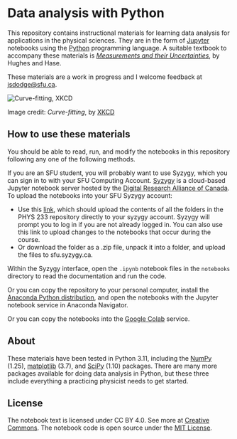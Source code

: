 # Data analysis with Python

This repository contains instructional materials for learning data analysis for applications in the physical sciences. They are in the form of [Jupyter](https://jupyter-notebook.readthedocs.io/en/latest/) notebooks using the [Python](https://docs.python.org/3/tutorial/index.html) programming language. A suitable textbook to accompany these materials is [*Measurements and their Uncertainties*](https://www.oupcanada.com/catalog/9780199566334.html), by Hughes and Hase.

These materials are a work in progress and I welcome feedback at [jsdodge@sfu.ca](mailto:jsdodge@sfu.ca).

![Curve-fitting, XKCD](https://imgs.xkcd.com/comics/curve_fitting.png)

Image credit: *Curve-fitting*, by [XKCD](https://xkcd.com/2048/)

## How to use these materials
You should be able to read, run, and modify the notebooks in this repository following any one of the following methods. 

If you are an SFU student, you will probably want to use Syzygy, which you can sign in to with your SFU Computing Account. [Syzygy](https://sfu.syzygy.ca/) is a cloud-based Jupyter notebook server hosted by the [Digital Research Alliance of Canada](https://alliancecan.ca/en). To upload the notebooks into your SFU Syzygy account: 
* Use this [link](https://sfu.syzygy.ca/jupyter/hub/user-redirect/git-pull?repo=https://github.com/jsdodge/data-analysis-python.git&branch=main), which should upload the contents of all the folders in the PHYS 233 repository directly to your syzygy account. Syzygy will prompt you to log in if you are not already logged in. You can also use this link to upload changes to the notebooks that occur during the course.
* Or download the folder as a .zip file, unpack it into a folder, and upload the files to sfu.syzygy.ca.

Within the Syzygy interface, open the `.ipynb` notebook files in the `notebooks` directory to read the documentation and run the code.

Or you can copy the repository to your personal computer, install the [Anaconda Python distribution](https://www.anaconda.com/download), and open the notebooks with the Jupyter notebook service in Anaconda Navigator.

Or you can copy the notebooks into the [Google Colab](https://colab.research.google.com) service.


## About
These materials have been tested in Python 3.11, including the [NumPy](https://numpy.org/doc/stable/reference/index.html) (1.25), [matplotlib](https://matplotlib.org/users/index.html) (3.7), and [SciPy](https://docs.scipy.org/doc/scipy/reference/tutorial/index.html) (1.10) packages. There are many more packages available for doing data analysis in Python, but these three include everything a practicing physicist needs to get started.

## License
The notebook text is licensed under CC BY 4.0. See more at [Creative Commons](https://creativecommons.org/licenses/by/4.0/). The notebook code is open source under the [MIT License](https://opensource.org/licenses/MIT).
